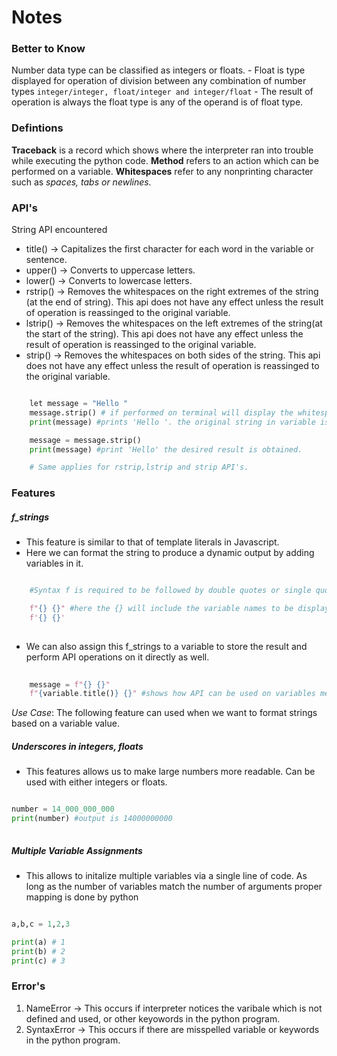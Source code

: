 # Notes

### Better to Know

Number data type can be classified as integers or floats.
	- Float is type displayed for operation of division between any combination of number types `integer/integer, float/integer and integer/float`
	- The result of operation is always the float type is any of the operand is of float type.

### Defintions

**Traceback** is a record which shows where the interpreter ran into trouble while executing the python code.
**Method** refers to an action which can be performed on a variable.
**Whitespaces** refer to any nonprinting character such as _spaces, tabs or newlines._


### API's

String API encountered

- title() -> Capitalizes the first character for each word in the variable or sentence.
- upper() -> Converts to uppercase letters.
- lower() -> Converts to lowercase letters.
- rstrip() -> Removes the whitespaces on the right extremes of the string (at the end of string). This api does not have any effect unless the result of operation is reassinged to the original variable.
- lstrip() -> Removes the whitespaces on the left extremes of the string(at the start of the string). This api does not have any effect unless the result of operation is reassinged to the original variable.
- strip() -> Removes the whitespaces on both sides of the string. This api does not have any effect unless the result of operation is reassinged to the original variable.

``` Python

	let message = "Hello "
	message.strip() # if performed on terminal will display the whitespace removed
	print(message) #prints 'Hello '. the original string in variable is unaffected.

	message = message.strip()
	print(message) #print 'Hello' the desired result is obtained.

	# Same applies for rstrip,lstrip and strip API's.

```

### Features

##### **f_strings**

- This feature is similar to that of template literals in Javascript.
- Here we can format the string to produce a dynamic output by adding variables in it.

``` Python

	#Syntax f is required to be followed by double quotes or single quotes.

	f"{} {}" #here the {} will include the variable names to be displayed when the result is executed.
	f'{} {}'
	
```

- We can also assign this f_strings to a variable to store the result and perform API operations on it directly as well.

``` Python
	
	message = f"{} {}"
	f"{variable.title()} {}" #shows how API can be used on variables mentioned in f_strings

```

_Use Case_:
	The following feature can used when we want to format strings based on a variable value.

##### Underscores in integers, floats

- This features allows us to make large numbers more readable. Can be used with either integers or floats.

``` Python

number = 14_000_000_000
print(number) #output is 14000000000
 
```

##### Multiple Variable Assignments

- This allows to initalize multiple variables via a single line of code. As long as the number of variables match the number of arguments proper mapping is done by python

``` Python

a,b,c = 1,2,3

print(a) # 1
print(b) # 2
print(c) # 3

```

### Error's

1) NameError -> This occurs if interpreter notices the varibale which is not defined and used, or other keyowords in the python program.
2) SyntaxError -> This occurs if there are misspelled variable or keywords in the python program.

